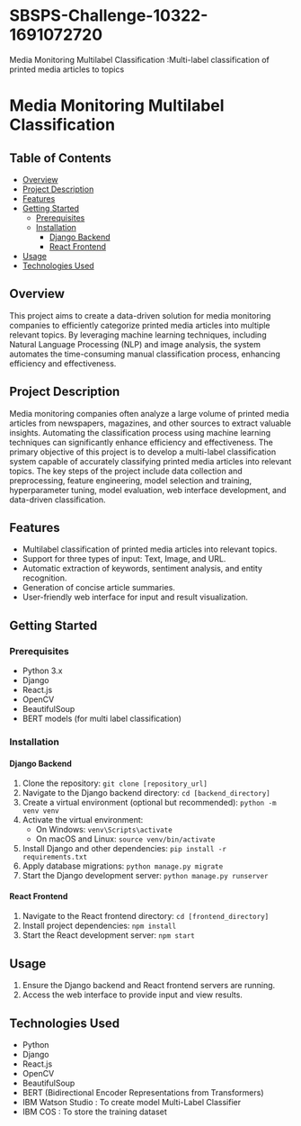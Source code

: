 # SBSPS-Challenge-10322-1691072720
Media Monitoring Multilabel Classification :Multi-label classification of printed media articles to topics
# Media Monitoring Multilabel Classification

## Table of Contents
- [Overview](#overview)
- [Project Description](#project-description)
- [Features](#features)
- [Getting Started](#getting-started)
  - [Prerequisites](#prerequisites)
  - [Installation](#installation)
    - [Django Backend](#django-backend)
    - [React Frontend](#react-frontend)
- [Usage](#usage)
- [Technologies Used](#technologies-used)

## Overview

This project aims to create a data-driven solution for media monitoring companies to efficiently categorize printed media articles into multiple relevant topics. By leveraging machine learning techniques, including Natural Language Processing (NLP) and image analysis, the system automates the time-consuming manual classification process, enhancing efficiency and effectiveness.

## Project Description

Media monitoring companies often analyze a large volume of printed media articles from newspapers, magazines, and other sources to extract valuable insights. Automating the classification process using machine learning techniques can significantly enhance efficiency and effectiveness. The primary objective of this project is to develop a multi-label classification system capable of accurately classifying printed media articles into relevant topics. The key steps of the project include data collection and preprocessing, feature engineering, model selection and training, hyperparameter tuning, model evaluation, web interface development, and data-driven classification.

## Features

- Multilabel classification of printed media articles into relevant topics.
- Support for three types of input: Text, Image, and URL.
- Automatic extraction of keywords, sentiment analysis, and entity recognition.
- Generation of concise article summaries.
- User-friendly web interface for input and result visualization.

## Getting Started

### Prerequisites

- Python 3.x
- Django
- React.js
- OpenCV
- BeautifulSoup
- BERT models (for multi label classification)

### Installation

#### Django Backend

1. Clone the repository: `git clone [repository_url]`
2. Navigate to the Django backend directory: `cd [backend_directory]`
3. Create a virtual environment (optional but recommended): `python -m venv venv`
4. Activate the virtual environment:
   - On Windows: `venv\Scripts\activate`
   - On macOS and Linux: `source venv/bin/activate`
5. Install Django and other dependencies: `pip install -r requirements.txt`
6. Apply database migrations: `python manage.py migrate`
7. Start the Django development server: `python manage.py runserver`

#### React Frontend

1. Navigate to the React frontend directory: `cd [frontend_directory]`
2. Install project dependencies: `npm install`
3. Start the React development server: `npm start`

## Usage

1. Ensure the Django backend and React frontend servers are running.
2. Access the web interface to provide input and view results.

## Technologies Used

- Python
- Django
- React.js
- OpenCV
- BeautifulSoup
- BERT (Bidirectional Encoder Representations from Transformers)
- IBM Watson Studio : To create model Multi-Label Classifier
- IBM COS : To store the training dataset

